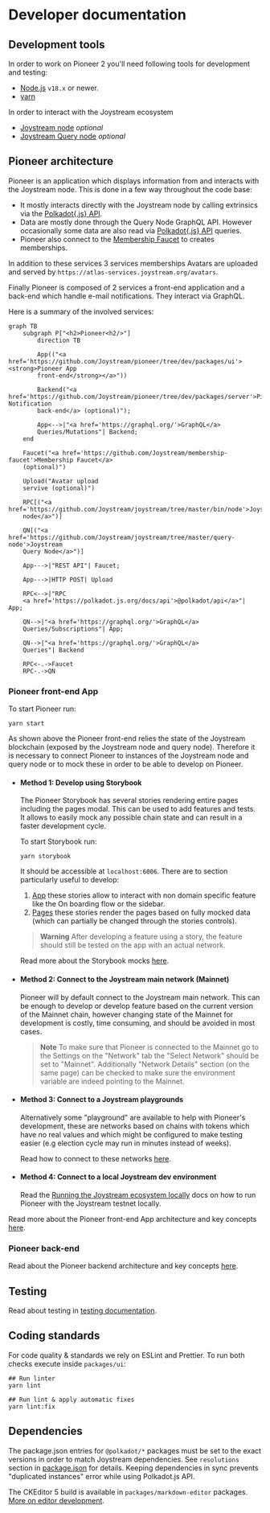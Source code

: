 # Developer documentation

## Development tools

In order to work on Pioneer 2 you'll need following tools for development and testing:

- [Node.js](https://nodejs.org) `v18.x` or newer.
- [yarn](https://yarnpkg.com/getting-started/install)

In order to interact with the Joystream ecosystem

- [Joystream node](https://github.com/Joystream/joystream/tree/master/bin/node) _optional_
- [Joystream Query node](https://github.com/Joystream/joystream/tree/master/query-node) _optional_

## Pioneer architecture

Pioneer is an application which displays information from and interacts with the Joystream node. This is done in a few way throughout the code base:
- It mostly interacts directly with the Joystream node by calling extrinsics via the [Polkadot{.js} API](https://github.com/polkadot-js/api).
- Data are mostly done through the Query Node GraphQL API. However occasionally some data are also read via [Polkadot{.js} API](https://github.com/polkadot-js/api) queries.
- Pioneer also connect to the [Membership Faucet](https://github.com/Joystream/membership-faucet) to creates memberships.

In addition to these services 3 services memberships Avatars are uploaded and served by `https://atlas-services.joystream.org/avatars`.

Finally Pioneer is composed of 2 services a front-end application and a back-end which handle e-mail notifications. They interact via GraphQL.

Here is a summary of the involved services:

```mermaid
graph TB
    subgraph P["<h2>Pioneer<h2/>"]
        direction TB

        App(("<a href='https://github.com/Joystream/pioneer/tree/dev/packages/ui'><strong>Pioneer App
        front-end</strong></a>"))

        Backend("<a href='https://github.com/Joystream/pioneer/tree/dev/packages/server'>Pioneer Notification
        back-end</a> (optional)");

        App<-->|"<a href='https://graphql.org/'>GraphQL</a>
        Queries/Mutations"| Backend;
    end

    Faucet("<a href='https://github.com/Joystream/membership-faucet'>Membership Faucet</a>
    (optional)")

    Upload("Avatar upload
    servive (optional)")

    RPC[("<a href='https://github.com/Joystream/joystream/tree/master/bin/node'>Joystream
    node</a>")]

    QN[("<a href='https://github.com/Joystream/joystream/tree/master/query-node'>Joystream
    Query Node</a>")]

    App--->|"REST API"| Faucet;

    App--->|HTTP POST| Upload

    RPC<-->|"RPC
    <a href='https://polkadot.js.org/docs/api'>@polkadot/api</a>"| App;

    QN-->|"<a href='https://graphql.org/'>GraphQL</a>
    Queries/Subscriptions"| App;

    QN-->|"<a href='https://graphql.org/'>GraphQL</a>
    Queries"| Backend

    RPC<-.->Faucet
    RPC-.->QN
```

### Pioneer front-end App

 To start Pioneer run:
 ```shell
 yarn start
 ```

As shown above the Pioneer front-end relies the state of the Joystream blockchain (exposed by the Joystream node and query node). Therefore it is necessary to connect Pioneer to instances of the Joystream node and query node or to mock these in order to be able to develop on Pioneer.

- #### Method 1: Develop using Storybook

   The Pioneer Storybook has several stories rendering entire pages including the pages modal. This can be used to add features and tests. It allows to easily mock any possible chain state and can result in a faster development cycle.

   To start Storybook run:
   ```shell
   yarn storybook
   ```

   It should be accessible at `localhost:6006`.
   There are to section particularly useful to develop:
   1. [App](https://pioneer-2-storybook-joystream.vercel.app/?path=/story/app) these stories allow to interact with non domain specific feature like the On boarding flow or the sidebar.
   2. [Pages](https://pioneer-2-storybook-joystream.vercel.app/?path=/story/pages) these stories render the pages based on fully mocked data (which can partially be changed through the stories controls).

   > **Warning**
   > After developing a feature using a story, the feature should still be tested on the app with an actual network.

   Read more about the Storybook mocks [here](mocks.md#storybook-mocks).

- #### Method 2: Connect to the Joystream main network (Mainnet)

   Pioneer will by default connect to the Joystream main network. This can be enough to develop or develop feature based on the current version of the Mainnet chain, however changing state of the Mainnet for development is costly, time consuming, and should be avoided in most cases.

   > **Note**
   > To make sure that Pioneer is connected to the Mainnet go to the Settings on the "Network" tab the "Select Network" should be set to "Mainnet". Additionally "Network Details" section (on the same page) can be checked to make sure the environment variable are indeed pointing to the Mainnet.

- #### Method 3: Connect to a Joystream playgrounds

   Alternatively some "playground" are available to help with Pioneer's development, these are networks based on chains with tokens which have no real values and which might be configured to make testing easier (e.g election cycle may run in minutes instead of weeks).

   Read how to connect to these networks [here](/packages/ui/README.md#using-custom-joystream-networks).

- #### Method 4: Connect to a local Joystream dev environment

   Read the [Running the Joystream ecosystem locally](testenv.md) docs on how to run Pioneer with the Joystream testnet locally.

Read more about the Pioneer front-end App architecture and key concepts [here](/packages/ui/README.md).

### Pioneer back-end

Read about the Pioneer backend architecture and key concepts [here](/packages/server/README.md).


## Testing

Read about testing in [testing documentation](tests.md).

## Coding standards

For code quality & standards we rely on ESLint and Prettier. To run both checks execute inside `packages/ui`:

```shell
## Run linter
yarn lint

## Run lint & apply automatic fixes
yarn lint:fix
```

## Dependencies

The package.json entries for `@polkadot/*` packages must be set to the exact versions in order to match Joystream dependencies. See `resolutions` section in [package.json](/package.json) for details. Keeping dependencies in sync prevents "duplicated instances" error while using Polkadot.js API.

The CKEditor 5 build is available in `packages/markdown-editor` packages. [More on editor development](/packages/markdown-editor/README.md).

